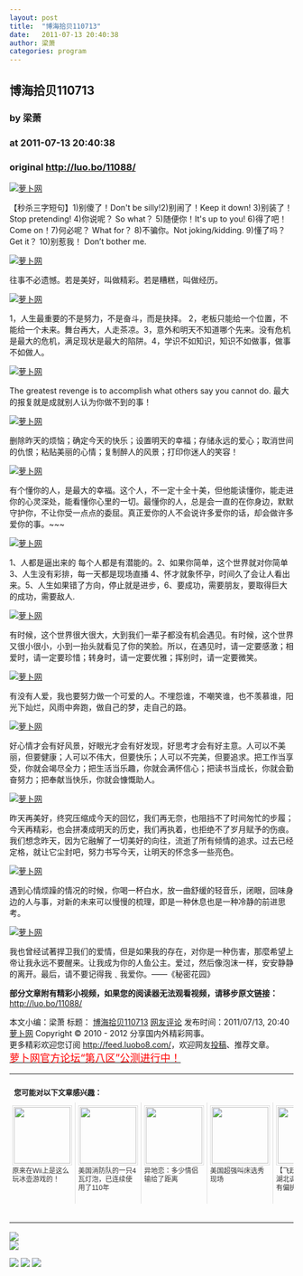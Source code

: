 ```yaml
---
layout: post
title:  "博海拾贝110713"
date:   2011-07-13 20:40:38
author: 梁萧
categories: program
---
```


## 博海拾贝110713
### by 梁萧
### at 2011-07-13 20:40:38
### original <http://luo.bo/11088/>

<p><a title="萝卜网" href="http://dulei.si/files/2011/07/12/b3c4375d092121668e47e6e9e85fafb2.jpg"><img title="萝卜网" src="http://dulei.si/files/2011/07/12/b3c4375d092121668e47e6e9e85fafb2.jpg" border="0" alt="萝卜网"></a></p><p>【秒杀三字短句】1)别傻了！Don't be silly!2)别闹了！Keep it down! 3)别装了！Stop pretending! 4)你说呢？ So what？ 5)随便你！It's up to you! 6)得了吧！ Come on！7)何必呢？ What for？ 8)不骗你。Not joking/kidding. 9)懂了吗？ Get it？ 10)别惹我！ Don’t bother me.<span></span></p><p><a title="萝卜网" href="http://dulei.si/files/2011/07/12/50f32ab713a5bc421fb88f344b8dd0ff.jpg"><img title="萝卜网" src="http://dulei.si/files/2011/07/12/50f32ab713a5bc421fb88f344b8dd0ff.jpg" border="0" alt="萝卜网"></a></p><p>往事不必遗憾。若是美好，叫做精彩。若是糟糕，叫做经历。</p><p><a title="萝卜网" href="http://dulei.si/files/2011/07/12/296a0a0ff2ec78ab0932304b688b0f96.jpg"><img title="萝卜网" src="http://dulei.si/files/2011/07/12/296a0a0ff2ec78ab0932304b688b0f96.jpg" border="0" alt="萝卜网"></a></p><p>1，人生最重要的不是努力，不是奋斗，而是抉择。 2，老板只能给一个位置，不能给一个未来。舞台再大，人走茶凉。3，意外和明天不知道哪个先来。没有危机是最大的危机，满足现状是最大的陷阱。4，学识不如知识，知识不如做事，做事不如做人。</p><p><a title="萝卜网" href="http://dulei.si/files/2011/07/12/c35c2c2b3f290f96fe1256df1709456f.jpg"><img title="萝卜网" src="http://dulei.si/files/2011/07/12/c35c2c2b3f290f96fe1256df1709456f.jpg" border="0" alt="萝卜网"></a></p><p>The greatest revenge is to accomplish what others say you cannot do. 最大的报复就是成就别人认为你做不到的事！</p><p><a title="萝卜网" href="http://dulei.si/files/2011/07/12/2faaea9e05fa4285ed0ec39f98394006.jpg"><img title="萝卜网" src="http://dulei.si/files/2011/07/12/2faaea9e05fa4285ed0ec39f98394006.jpg" border="0" alt="萝卜网"></a></p><p>删除昨天的烦恼；确定今天的快乐；设置明天的幸福；存储永远的爱心；取消世间的仇恨；粘贴美丽的心情；复制醉人的风景；打印你迷人的笑容！</p><p><a title="萝卜网" href="http://dulei.si/files/2011/07/12/eadf02bce9fcb9a49c5c42e7bc1e5bd9.jpg"><img title="萝卜网" src="http://dulei.si/files/2011/07/12/eadf02bce9fcb9a49c5c42e7bc1e5bd9.jpg" border="0" alt="萝卜网"></a></p><p>有个懂你的人，是最大的幸福。这个人，不一定十全十美，但他能读懂你，能走进你的心灵深处，能看懂你心里的一切。最懂你的人，总是会一直的在你身边，默默守护你，不让你受一点点的委屈。真正爱你的人不会说许多爱你的话，却会做许多爱你的事。~~~</p><p><a title="萝卜网" href="http://dulei.si/files/2011/07/12/d99e268ed2e39ee4c08197959b6d415a.jpg"><img title="萝卜网" src="http://dulei.si/files/2011/07/12/d99e268ed2e39ee4c08197959b6d415a.jpg" border="0" alt="萝卜网"></a></p><p>1、人都是逼出来的 每个人都是有潜能的。2、如果你简单，这个世界就对你简单 3、人生没有彩排，每一天都是现场直播 4、怀才就象怀孕，时间久了会让人看出来。5、人生如果错了方向，停止就是进步，6、要成功，需要朋友，要取得巨大的成功，需要敌人.</p><p><a title="萝卜网" href="http://dulei.si/files/2011/07/12/08d2d6dc95cb4479f8e746eb64a9d044.jpg"><img title="萝卜网" src="http://dulei.si/files/2011/07/12/08d2d6dc95cb4479f8e746eb64a9d044.jpg" border="0" alt="萝卜网"></a></p><p>有时候，这个世界很大很大，大到我们一辈子都没有机会遇见。有时候，这个世界又很小很小，小到一抬头就看见了你的笑脸。所以，在遇见时，请一定要感激；相爱时，请一定要珍惜；转身时，请一定要优雅；挥别时，请一定要微笑。</p><p><a title="萝卜网" href="http://dulei.si/files/2011/07/12/a276dd9cb11e3cc6cfafe32219c19a15.jpg"><img title="萝卜网" src="http://dulei.si/files/2011/07/12/a276dd9cb11e3cc6cfafe32219c19a15.jpg" border="0" alt="萝卜网"></a></p><p>有没有人爱，我也要努力做一个可爱的人。不埋怨谁，不嘲笑谁，也不羡慕谁，阳光下灿烂，风雨中奔跑，做自己的梦，走自己的路。</p><p><a title="萝卜网" href="http://dulei.si/files/2011/07/12/ac6868f9d8224868ec5ad9d7f3455372.jpg"><img title="萝卜网" src="http://dulei.si/files/2011/07/12/ac6868f9d8224868ec5ad9d7f3455372.jpg" border="0" alt="萝卜网"></a></p><p>好心情才会有好风景，好眼光才会有好发现，好思考才会有好主意。人可以不美丽，但要健康；人可以不伟大，但要快乐；人可以不完美，但要追求。把工作当享受，你就会竭尽全力；把生活当乐趣，你就会满怀信心；把读书当成长，你就会勤奋努力；把奉献当快乐，你就会慷慨助人。</p><p><a title="萝卜网" href="http://dulei.si/files/2011/07/12/fcc276eb5e5f14d47086ff2d7c2c5959.jpg"><img title="萝卜网" src="http://dulei.si/files/2011/07/12/fcc276eb5e5f14d47086ff2d7c2c5959.jpg" border="0" alt="萝卜网"></a></p><p>昨天再美好，终究压缩成今天的回忆，我们再无奈，也阻挡不了时间匆忙的步履；今天再精彩，也会拼凑成明天的历史，我们再执着，也拒绝不了岁月赋予的伤痕。我们想念昨天，因为它融解了一切美好的向往，流逝了所有倾情的追求。过去已经定格，就让它尘封吧，努力书写今天，让明天的怀念多一些亮色。</p><p><a title="萝卜网" href="http://dulei.si/files/2011/07/12/81430fe1e0a820a498f39211450c21bd.jpg"><img title="萝卜网" src="http://dulei.si/files/2011/07/12/81430fe1e0a820a498f39211450c21bd.jpg" border="0" alt="萝卜网"></a></p><p>遇到心情烦躁的情况的时候，你喝一杯白水，放一曲舒缓的轻音乐，闭眼，回味身边的人与事，对新的未来可以慢慢的梳理，即是一种休息也是一种冷静的前进思考。</p><p><a title="萝卜网" href="http://dulei.si/files/2011/07/12/fdb2c8ee4b32a2c8f3de51376e720ac3.jpg"><img title="萝卜网" src="http://dulei.si/files/2011/07/12/fdb2c8ee4b32a2c8f3de51376e720ac3.jpg" border="0" alt="萝卜网"></a></p><p>我也曾经试著捍卫我们的爱情，但是如果我的存在，对你是一种伤害，那麼希望上帝让我永远不要醒来。让我成为你的人鱼公主。爱过，然后像泡沫一样，安安静静的离开。最后，请不要记得我﹑我爱你。――《秘密花园》</p><p><strong>部分文章附有精彩小视频，如果您的阅读器无法观看视频，请移步原文链接：</strong> <a href="http://luo.bo/11088/" title="博海拾贝110713">http://luo.bo/11088/</a></p> 本文小编：梁萧 标题： <a href="http://luo.bo/11088/" title="博海拾贝110713">博海拾贝110713</a> <a href="http://luo.bo/11088/#comments" title="to the comments">网友评论</a> 发布时间：2011/07/13, 20:40 <br> <a href="http://luo.bo/" title="萝卜网 - 人人都是艺术家">萝卜网</a> Copyright ©   2010 - 2012 分享国内外精彩网事。<br> 更多精彩欢迎您订阅 <a href="http://feed.luobo8.com/">http://feed.luobo8.com/</a>，欢迎网友<a href="http://luo.bo/delivery/">投稿</a>、推荐文章。<br> <a href="http://luo.bo/8888/"><font color="red" size="4">萝卜网官方论坛“第八区”公测进行中！</font></a><br><table cellspacing="0" cellpadding="3" border="0" style="clear:both"><tr><td colspan="5"><b><font size="-1" style="display:block!important;padding:20px 0 5px!important">您可能对以下文章感兴趣：</font></b></td></tr><tr><td width="106" valign="top" style="padding:5px!important;margin:0!important"> <a title="原来在Wii上是这么玩冰壶游戏的！" style="text-decoration:none!important" href="http://app.wumii.com/ext/redirect.htm?url=http%3A%2F%2Fluo.bo%2F110%2F&amp;from=http%3A%2F%2Fluo.bo%2F11088%2F"> <img style="margin:0!important;padding:2px!important;border:1px solid #dddddd!important;width:100px!important;height:100px!important" src="http://static.wumii.com/site_images/2010/11/04/654517.jpg" width="100px" height="100px"><br> <font size="-1" color="#333333" style="display:block!important;line-height:15px!important;width:106px!important;font:12px/15px arial!important;height:60px!important;margin:3px 0 0 0!important;padding:0!important;overflow:hidden!important">原来在Wii上是这么玩冰壶游戏的！</font> </a></td><td width="106" valign="top" style="padding:5px!important;margin:0!important;border-left:1px solid #dddddd!important"> <a title="美国消防队的一只4瓦灯泡，已连续使用了110年" style="text-decoration:none!important" href="http://app.wumii.com/ext/redirect.htm?url=http%3A%2F%2Fluo.bo%2F9819%2F&amp;from=http%3A%2F%2Fluo.bo%2F11088%2F"> <img style="margin:0!important;padding:2px!important;border:1px solid #dddddd!important;width:100px!important;height:100px!important" src="http://static.wumii.com/site_images/2011/06/18/13017958.jpg" width="100px" height="100px"><br> <font size="-1" color="#333333" style="display:block!important;line-height:15px!important;width:106px!important;font:12px/15px arial!important;height:60px!important;margin:3px 0 0 0!important;padding:0!important;overflow:hidden!important">美国消防队的一只4瓦灯泡，已连续使用了110年</font> </a></td><td width="106" valign="top" style="padding:5px!important;margin:0!important;border-left:1px solid #dddddd!important"> <a title="异地恋：多少情侣输给了距离" style="text-decoration:none!important" href="http://app.wumii.com/ext/redirect.htm?url=http%3A%2F%2Fluo.bo%2F8229%2F&amp;from=http%3A%2F%2Fluo.bo%2F11088%2F"> <img style="margin:0!important;padding:2px!important;border:1px solid #dddddd!important;width:100px!important;height:100px!important" src="http://static.wumii.com/site_images/2011/05/19/8680900.jpg" width="100px" height="100px"><br> <font size="-1" color="#333333" style="display:block!important;line-height:15px!important;width:106px!important;font:12px/15px arial!important;height:60px!important;margin:3px 0 0 0!important;padding:0!important;overflow:hidden!important">异地恋：多少情侣输给了距离</font> </a></td><td width="106" valign="top" style="padding:5px!important;margin:0!important;border-left:1px solid #dddddd!important"> <a title="美国超强叫床选秀现场" style="text-decoration:none!important" href="http://app.wumii.com/ext/redirect.htm?url=http%3A%2F%2Fluo.bo%2F9849%2F&amp;from=http%3A%2F%2Fluo.bo%2F11088%2F"> <img style="margin:0!important;padding:2px!important;border:1px solid #dddddd!important;width:100px!important;height:100px!important" src="http://static.wumii.com/site_images/2011/06/18/13104749.jpg" width="100px" height="100px"><br> <font size="-1" color="#333333" style="display:block!important;line-height:15px!important;width:106px!important;font:12px/15px arial!important;height:60px!important;margin:3px 0 0 0!important;padding:0!important;overflow:hidden!important">美国超强叫床选秀现场</font> </a></td><td width="106" valign="top" style="padding:5px!important;margin:0!important;border-left:1px solid #dddddd!important"> <a title="【飞跃疯人院再续】湖北调查组:徐武患有偏执性精神障碍" style="text-decoration:none!important" href="http://app.wumii.com/ext/redirect.htm?url=http%3A%2F%2Fluo.bo%2F9543%2F&amp;from=http%3A%2F%2Fluo.bo%2F11088%2F"> <img style="margin:0!important;padding:2px!important;border:1px solid #dddddd!important;width:100px!important;height:100px!important" src="http://static.wumii.com/site_images/2011/06/11/11779974.jpg" width="100px" height="100px"><br> <font size="-1" color="#333333" style="display:block!important;line-height:15px!important;width:106px!important;font:12px/15px arial!important;height:60px!important;margin:3px 0 0 0!important;padding:0!important;overflow:hidden!important">【飞跃疯人院再续】湖北调查组:徐武患有偏执性精神障碍</font> </a></td></tr><tr><td colspan="5" align="right"> <a style="text-decoration:none!important" href="http://www.wumii.com/widget/relatedItems.htm" title="无觅相关文章插件"> <font size="-1" color="#bbbbbb" style="display:block!important;font-family:arial!important;padding:5px 0!important;font-size:12px!important;color:#bbb!important">无觅</font> </a></td></tr></table>
<p><a href="http://feedads.g.doubleclick.net/~a/-npq8274MpTygnCTmUXIIgqRJnk/0/da"><img src="http://feedads.g.doubleclick.net/~a/-npq8274MpTygnCTmUXIIgqRJnk/0/di" border="0" ismap></a><br>
<a href="http://feedads.g.doubleclick.net/~a/-npq8274MpTygnCTmUXIIgqRJnk/1/da"><img src="http://feedads.g.doubleclick.net/~a/-npq8274MpTygnCTmUXIIgqRJnk/1/di" border="0" ismap></a></p><div>
<a href="http://feeds.feedburner.com/~ff/tamd?a=su83r5H5-Qc:3i1RcVThDlQ:yIl2AUoC8zA"><img src="http://feeds.feedburner.com/~ff/tamd?d=yIl2AUoC8zA" border="0"></a> <a href="http://feeds.feedburner.com/~ff/tamd?a=su83r5H5-Qc:3i1RcVThDlQ:qj6IDK7rITs"><img src="http://feeds.feedburner.com/~ff/tamd?d=qj6IDK7rITs" border="0"></a> <a href="http://feeds.feedburner.com/~ff/tamd?a=su83r5H5-Qc:3i1RcVThDlQ:-BTjWOF_DHI"><img src="http://feeds.feedburner.com/~ff/tamd?i=su83r5H5-Qc:3i1RcVThDlQ:-BTjWOF_DHI" border="0"></a>
</div>